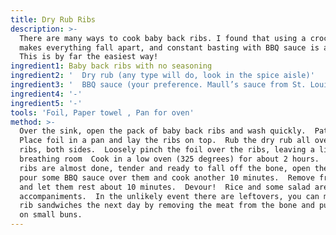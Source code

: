 ```yaml
---
title: Dry Rub Ribs
description: >-
  There are many ways to cook baby back ribs. I found that using a crock pot
  makes everything fall apart, and constant basting with BBQ sauce is a hassle.
  This is by far the easiest way!
ingredient1: Baby back ribs with no seasoning
ingredient2: '  Dry rub (any type will do, look in the spice aisle)'
ingredient3: '  BBQ sauce (your preference. Maull’s sauce from St. Louis is good, so is Sweet Baby Ray’s)'
ingredient4: '-'
ingredient5: '-'
tools: 'Foil, Paper towel , Pan for oven'
method: >-
  Over the sink, open the pack of baby back ribs and wash quickly.  Pat dry. 
  Place foil in a pan and lay the ribs on top.  Rub the dry rub all over the
  ribs, both sides.  Loosely pinch the foil over the ribs, leaving a little
  breathing room  Cook in a low oven (325 degrees) for about 2 hours.  When the
  ribs are almost done, tender and ready to fall off the bone, open the foil,
  pour some BBQ sauce over them and cook another 10 minutes.  Remove from oven
  and let them rest about 10 minutes.  Devour!  Rice and some salad are good
  accompaniments.  In the unlikely event there are leftovers, you can make great
  rib sandwiches the next day by removing the meat from the bone and putting it
  on small buns.
---
```


